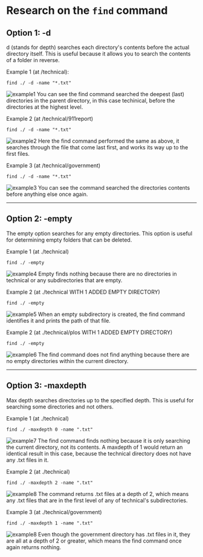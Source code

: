 # Research on the `find` command

## Option 1: -d

d (stands for depth) searches each directory's contents before the actual directory itself. This is useful because it allows you to search the contents of a folder in reverse.

Example 1 (at /technical): 
```
find ./ -d -name "*.txt"
```
![example1](3-1.png)
You can see the find command searched the deepest (last) directories in the parent directory, in this case techinical, before the directories at the highest level.

Example 2 (at /technical/911report)
```
find ./ -d -name "*.txt"
```
![example2](3-2.png)
Here the find command performed the same as above, it searches through the file that come last first, and works its way up to the first files.

Example 3 (at /technical/government)
```
find ./ -d -name "*.txt"
```
![example3](3-3.png)
You can see the command searched the directories contents before anything else once again.

---
## Option 2: -empty

The empty option searches for any empty directories. This option is useful for determining empty folders that can be deleted.

Example 1 (at ./technical)
```
find ./ -empty
```
![example4](3-4.png)
Empty finds nothing because there are no directories in technical or any subdirectories that are empty.

Example 2 (at ./technical WITH 1 ADDED EMPTY DIRECTORY)
```
find ./ -empty
```
![example5](3-5.png)
When an empty subdirectory is created, the find command identifies it and prints the path of that file.

Example 2 (at ./technical/plos WITH 1 ADDED EMPTY DIRECTORY)
```
find ./ -empty
```
![example6](3-6.png)
The find command does not find anything because there are no empty directories within the current directory.

---
## Option 3: -maxdepth

Max depth searches directories up to the specified depth. This is useful for searching some directories and not others.

Example 1 (at ./technical)
```
find ./ -maxdepth 0 -name ".txt"
```
![example7](3-7.png)
The find command finds nothing because it is only searching the current directory, not its contents. A maxdepth of 1 would return an identical result in this case, because the technical directory does not have any .txt files in it.

Example 2 (at ./technical)
```
find ./ -maxdepth 2 -name ".txt"
```
![example8](3-8.png)
The command returns .txt files at a depth of 2, which means any .txt files that are in the first level of any of technical's subdirectories.

Example 3 (at ./technical/government)
```
find ./ -maxdepth 1 -name ".txt"
```
![example8](3-9.png)
Even though the government directory has .txt files in it, they are all at a depth of 2 or greater, which means the find command once again returns nothing.